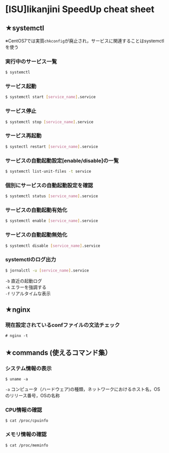 # [ISU]Iikanjini SpeedUp cheat sheet
## ★systemctl
※CentOS7では実質`chkconfig`が廃止され，サービスに関連することはsystemctlを使う
### 実行中のサービス一覧
```bash
$ systemctl
```

### サービス起動
```bash
$ systemctl start [service_name].service
```

### サービス停止
```bash
$ systemctl stop [service_name].service
```

### サービス再起動
```bash
$ systectl restart [service_name].service
```

### サービスの自動起動設定[enable/disable]の一覧
```bash
$ systemctl list-unit-files -t service
```

### 個別にサービスの自動起動設定を確認
```bash
$ systemctl status [service_name].service
```

### サービスの自動起動有効化
```bash
$ systemctl enable [service_name].service
```
### サービスの自動起動無効化
```bash
$ systemctl disable [service_name].service
```

### systemctlのログ出力
```bash
$ jornalctl -u [service_name].service
```
`-b` 直近の起動ログ  
`-k` エラーを強調する  
`-f` リアルタイムな表示  

## ★nginx
### 現在設定されているconfファイルの文法チェック
```
# nginx -t
```

## ★commands (使えるコマンド集）
### システム情報の表示
```
$ uname -a
```
`-a` コンピュータ（ハードウェア)の種類，ネットワークにおけるホスト名，OSのリリース番号，OSの名称

### CPU情報の確認
```
$ cat /proc/cpuinfo
```

### メモリ情報の確認
```
$ cat /proc/meminfo
```

